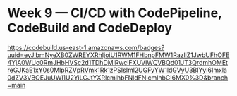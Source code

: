 # Week 9 — CI/CD with CodePipeline, CodeBuild and CodeDeploy
https://codebuild.us-east-1.amazonaws.com/badges?uuid=eyJlbmNyeXB0ZWREYXRhIjoiU1RWM1FHbnpFMW1RazliZ1JwbUFhOFE4YjA0WUo0RmJHbHVSc2d1TDhDMlRwclFXUVlWQVBQd01JT3QrdmhOMEtreGJKaE1xY0s0MlpRZVpRVmk1Rk1zPSIsIml2UGFyYW1ldGVyU3BlYyI6Imxla0dZV3VBOEJuUWl1U2YiLCJtYXRlcmlhbFNldFNlcmlhbCI6MX0%3D&branch=main
